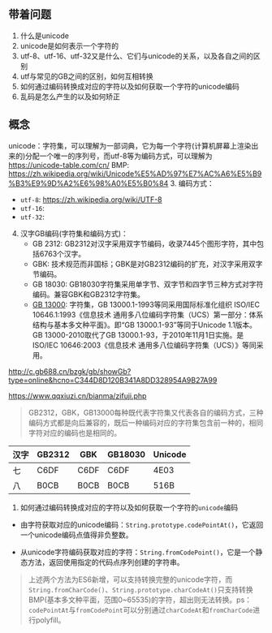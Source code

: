 
## 带着问题
1. 什么是unicode
2. unicode是如何表示一个字符的
3. utf-8、utf-16、utf-32又是什么、它们与unicode的关系，以及各自之间的区别
4. utf与常见的GB之间的区别，如何互相转换
5. 如何通过编码转换成对应的字符以及如何获取一个字符的unicode编码
6. 乱码是怎么产生的以及如何矫正
## 概念
unicode：字符集，可以理解为一部词典，它为每一个字符(计算机屏幕上渲染出来的)分配一个唯一的序列号，而utf-8等为编码方式，可以理解为
https://unicode-table.com/cn/
BMP: https://zh.wikipedia.org/wiki/Unicode%E5%AD%97%E7%AC%A6%E5%B9%B3%E9%9D%A2%E6%98%A0%E5%B0%84
3. 编码方式：
- `utf-8`: https://zh.wikipedia.org/wiki/UTF-8
- `utf-16`:
- `utf-32`:
4. 汉字GB编码(字符集和编码方式)：
   - GB 2312: GB2312对汉字采用双字节编码，收录7445个图形字符，其中包括6763个汉字。
   - GBK: 技术规范而非国标；GBK是对GB2312编码的扩充，对汉字采用双字节编码。
   - GB 18030: GB18030字符集采用单字节、双字节和四字节三种方式对字符编码。兼容GBK和GB2312字符集。
   - [GB 13000](http://openstd.samr.gov.cn/bzgk/gb/std_list?p.p1=0&p.p90=circulation_date&p.p91=desc&p.p2=13000): 字符集，GB 13000.1-1993等同采用国际标准化组织 ISO/IEC 10646.1:1993《信息技术 通用多八位编码字符集（UCS）第一部分：体系结构与基本多文种平面》。即“GB 13000.1-93”等同于Unicode 1.1版本。GB 13000-2010取代了GB 13000.1-93，于2010年11月1日实施。是ISO/IEC 10646:2003《信息技术 通用多八位编码字符集（UCS）》等同采用。
![]()

  http://c.gb688.cn/bzgk/gb/showGb?type=online&hcno=C344D8D120B341A8DD328954A9B27A99

https://www.qqxiuzi.cn/bianma/zifuji.php

> GB2312，GBK，GB13000每种既代表字符集又代表各自的编码方式，三种编码方式都是向后兼容的，既后一种编码对应的字符集包含前一种的，相同字符对应的编码也是相同的。

|  汉字   | GB2312  | GBK | GB18030 | Unicode|
|  ----  | ----  | ----  | ----  | ----  |
| 七  | C6DF | C6DF | C6DF | 4E03 |
| 八  | B0CB | B0CB | B0CB | 516B |



1. 如何通过编码转换成对应的字符以及如何获取一个字符的`unicode`编码

- 由字符获取对应的unicode编码：`String.prototype.codePointAt()`，它返回一个unicode编码点值得非负整数。

- 从unicode字符编码获取对应的字符：`String.fromCodePoint()`，它是一个静态方法，返回使用指定的代码点序列创建的字符串。

>上述两个方法为ES6新增，可以支持转换完整的unicode字符，而`String.fromCharCode()`、`String.prototype.charCodeAt()`只支持转换BMP(基本多文种平面，范围0~65535)的字符，超出则无法转换。ps：`codePointAt`与`fromCodePoint`可以分别通过`charCodeAt`和`fromCharCode`进行polyfill。
